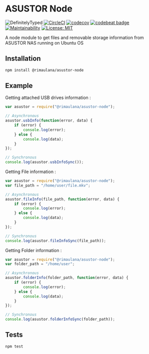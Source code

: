 # ASUSTOR Node

![DefinitelyTyped](https://img.shields.io/badge/DefinitelyTyped-.d.ts-blue.svg) [![CircleCI](https://img.shields.io/circleci/project/github/rimaulana/asustor-node.svg)](https://circleci.com/gh/rimaulana/asustor-node/tree/master) [![codecov](https://codecov.io/gh/rimaulana/asustor-node/branch/master/graph/badge.svg)](https://codecov.io/gh/rimaulana/asustor-node) [![codebeat badge](https://codebeat.co/badges/3f55e8bc-c264-434c-abd2-02473421cb65)](https://codebeat.co/projects/github-com-rimaulana-asustor-node-master) [![Maintainability](https://api.codeclimate.com/v1/badges/33cf960c68a9a198b820/maintainability)](https://codeclimate.com/github/rimaulana/asustor-node/maintainability) [![License: MIT](https://img.shields.io/badge/License-MIT-blue.svg)](https://opensource.org/licenses/MIT)

A node module to get files and removable storage information from ASUSTOR NAS running on Ubuntu OS

## Installation

```bash
npm install @rimaulana/asustor-node
```

## Example

Getting attached USB drives information :

```javascript
var asustor = require("@rimaulana/asustor-node");

// Asynchronous
asustor.usbInfo(function(error, data) {
    if (error) {
        console.log(error);
    } else {
        console.log(data);
    }
});

// Synchronous
console.log(asustor.usbInfoSync());
```

Getting File information :

```javascript
var asustor = require("@rimaulana/asustor-node");
var file_path = "/home/user/file.mkv";

// Asynchronous
asustor.fileInfo(file_path, function(error, data) {
    if (error) {
        console.log(error);
    } else {
        console.log(data);
    }
});

// Synchronous
console.log(asustor.fileInfoSync(file_path));
```

Getting Folder information :

```javascript
var asustor = require("@rimaulana/asustor-node");
var folder_path = "/home/user";

// Asynchronous
asustor.folderInfo(folder_path, function(error, data) {
    if (error) {
        console.log(error);
    } else {
        console.log(data);
    }
});

// Synchronous
console.log(asustor.folderInfoSync(folder_path));
```

## Tests

```bash
npm test
```

